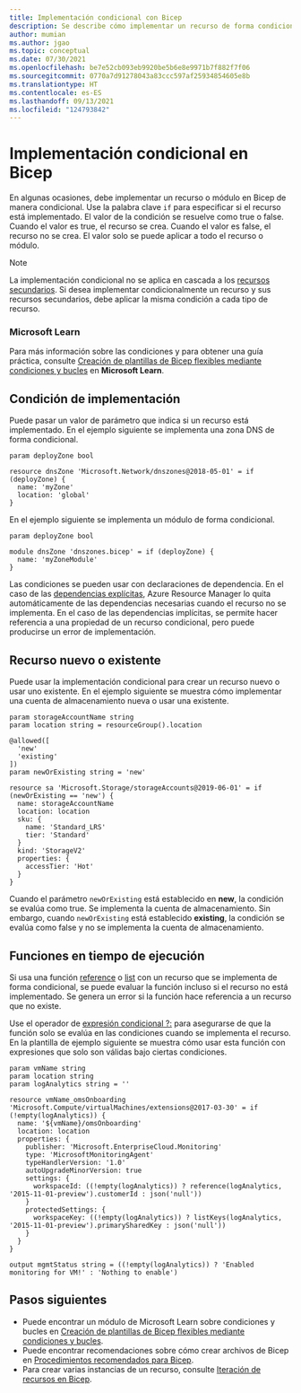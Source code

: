 ```yaml
---
title: Implementación condicional con Bicep
description: Se describe cómo implementar un recurso de forma condicional en Bicep.
author: mumian
ms.author: jgao
ms.topic: conceptual
ms.date: 07/30/2021
ms.openlocfilehash: be7e52cb093eb9920be5b6e8e9971b7f882f7f06
ms.sourcegitcommit: 0770a7d91278043a83ccc597af25934854605e8b
ms.translationtype: HT
ms.contentlocale: es-ES
ms.lasthandoff: 09/13/2021
ms.locfileid: "124793842"
---
```

# <a name="conditional-deployment-in-bicep"></a>Implementación condicional en Bicep

En algunas ocasiones, debe implementar un recurso o módulo en Bicep de manera condicional. Use la palabra clave `if` para especificar si el recurso está implementado. El valor de la condición se resuelve como true o false. Cuando el valor es true, el recurso se crea. Cuando el valor es false, el recurso no se crea. El valor solo se puede aplicar a todo el recurso o módulo.

> [!NOTE]
> La implementación condicional no se aplica en cascada a los [recursos secundarios](child-resource-name-type.md). Si desea implementar condicionalmente un recurso y sus recursos secundarios, debe aplicar la misma condición a cada tipo de recurso.

### <a name="microsoft-learn"></a>Microsoft Learn

Para más información sobre las condiciones y para obtener una guía práctica, consulte [Creación de plantillas de Bicep flexibles mediante condiciones y bucles](/learn/modules/build-flexible-bicep-templates-conditions-loops/) en **Microsoft Learn**.

## <a name="deploy-condition"></a>Condición de implementación

Puede pasar un valor de parámetro que indica si un recurso está implementado. En el ejemplo siguiente se implementa una zona DNS de forma condicional.

```bicep
param deployZone bool

resource dnsZone 'Microsoft.Network/dnszones@2018-05-01' = if (deployZone) {
  name: 'myZone'
  location: 'global'
}
```

En el ejemplo siguiente se implementa un módulo de forma condicional.

```bicep
param deployZone bool

module dnsZone 'dnszones.bicep' = if (deployZone) {
  name: 'myZoneModule'
}
```

Las condiciones se pueden usar con declaraciones de dependencia. En el caso de las [dependencias explícitas](resource-declaration.md#set-resource-dependencies), Azure Resource Manager lo quita automáticamente de las dependencias necesarias cuando el recurso no se implementa. En el caso de las dependencias implícitas, se permite hacer referencia a una propiedad de un recurso condicional, pero puede producirse un error de implementación.

## <a name="new-or-existing-resource"></a>Recurso nuevo o existente

Puede usar la implementación condicional para crear un recurso nuevo o usar uno existente. En el ejemplo siguiente se muestra cómo implementar una cuenta de almacenamiento nueva o usar una existente.

```bicep
param storageAccountName string
param location string = resourceGroup().location

@allowed([
  'new'
  'existing'
])
param newOrExisting string = 'new'

resource sa 'Microsoft.Storage/storageAccounts@2019-06-01' = if (newOrExisting == 'new') {
  name: storageAccountName
  location: location
  sku: {
    name: 'Standard_LRS'
    tier: 'Standard'
  }
  kind: 'StorageV2'
  properties: {
    accessTier: 'Hot'
  }
}
```

Cuando el parámetro `newOrExisting` está establecido en **new**, la condición se evalúa como true. Se implementa la cuenta de almacenamiento. Sin embargo, cuando `newOrExisting` está establecido **existing**, la condición se evalúa como false y no se implementa la cuenta de almacenamiento.

## <a name="runtime-functions"></a>Funciones en tiempo de ejecución

Si usa una función [reference](./bicep-functions-resource.md#reference) o [list](./bicep-functions-resource.md#list) con un recurso que se implementa de forma condicional, se puede evaluar la función incluso si el recurso no está implementado. Se genera un error si la función hace referencia a un recurso que no existe.

Use el operador de [expresión condicional ?:](./operators-logical.md#conditional-expression--) para asegurarse de que la función solo se evalúa en las condiciones cuando se implementa el recurso. En la plantilla de ejemplo siguiente se muestra cómo usar esta función con expresiones que solo son válidas bajo ciertas condiciones.

```bicep
param vmName string
param location string
param logAnalytics string = ''

resource vmName_omsOnboarding 'Microsoft.Compute/virtualMachines/extensions@2017-03-30' = if (!empty(logAnalytics)) {
  name: '${vmName}/omsOnboarding'
  location: location
  properties: {
    publisher: 'Microsoft.EnterpriseCloud.Monitoring'
    type: 'MicrosoftMonitoringAgent'
    typeHandlerVersion: '1.0'
    autoUpgradeMinorVersion: true
    settings: {
      workspaceId: ((!empty(logAnalytics)) ? reference(logAnalytics, '2015-11-01-preview').customerId : json('null'))
    }
    protectedSettings: {
      workspaceKey: ((!empty(logAnalytics)) ? listKeys(logAnalytics, '2015-11-01-preview').primarySharedKey : json('null'))
    }
  }
}

output mgmtStatus string = ((!empty(logAnalytics)) ? 'Enabled monitoring for VM!' : 'Nothing to enable')
```

## <a name="next-steps"></a>Pasos siguientes

* Puede encontrar un módulo de Microsoft Learn sobre condiciones y bucles en [Creación de plantillas de Bicep flexibles mediante condiciones y bucles](/learn/modules/build-flexible-bicep-templates-conditions-loops/).
* Puede encontrar recomendaciones sobre cómo crear archivos de Bicep en [Procedimientos recomendados para Bicep](best-practices.md).
* Para crear varias instancias de un recurso, consulte [Iteración de recursos en Bicep](loop-resources.md).
